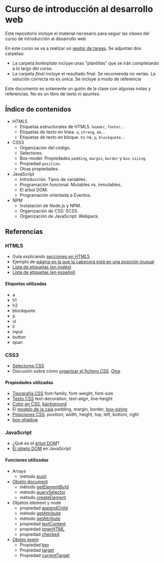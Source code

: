 # Curso de introducción al desarrollo web
Este repositorio incluye el material necesario para seguir las clases del curso de introducción al desarrollo web

En este curso se va a realizar un [gestor de tareas](http://exacs.github.io/curso-web-2016/final). Se adjuntan dos carpetas:

* La carpeta *boilerplate* incluye unas "plantillas" que se irán completando a lo largo del curso.
* La carpeta *final* incluye el resultado final. Se recomienda no verlas. La solución correcta no es única. Se incluye a modo de referencia

Este documento es solamente un guión de la clase con algunas notas y referencias. No es un libro de texto ni apuntes.

## Índice de contenidos

* HTML5
  * Etiquetas estructurales de HTML5. `header`, `footer`...
  * Etiquetas de texto en línea. `a`, `strong`, `em`...
  * Etiquetas de texto en bloque. `h1-h6`, `p`, `blockquote`...
* CSS3
  * Organización del código.
  * Selectores.
  * Box-model. Propiedades `padding`, `margin`, `border` y `box-sizing`.
  * Propiedad `position`.
  * Otras propiedades.
* JavaScript
  * Introducción. Tipos de variables.
  * Programación funcional. Mutables vs. inmutables.
  * El árbol DOM.
  * Programación orientada a Eventos.
* NPM
  * Instalación de Node.js y NPM.
  * Organización de CSS: SCSS.
  * Organización de JavaScript: Webpack.

## Referencias
### HTML5
* Guía explicando [secciones en HTML5]
* Ejemplo de [página en la que la cabecera está en una posición inusual]
* [Lista de etiquetas (en inglés)](http://www.w3schools.com/tags/default.asp)
* [Lista de etiquetas (en español)](https://developer.mozilla.org/es/docs/HTML/HTML5/HTML5_lista_elementos)

#### Etiquetas utilizadas
* a
* h1
* h2
* blockquote
* p
* ul
* li
* input
* button
* span


### CSS3
* [Selectores CSS]
* Discusión sobre cómo [organizar el fichero CSS]. [Otra](http://learn.shayhowe.com/advanced-html-css/performance-organization/).

#### Propiedades utilizadas
* [Tipografía CSS] font-family, font-weight, font-size
* [Texto CSS] text-decoration, text-align, line-height
* [Color en CSS](http://www.w3schools.com/cssref/pr_text_color.asp), [background](http://www.w3schools.com/css/css_background.asp)
* El [modelo de la caja] padding, margin, border, [box-sizing]
* [Posiciones CSS](http://www.w3schools.com/css/css_positioning.asp): position, width, height, top, left, bottom, right
* [box-shadow](http://www.w3schools.com/css/css3_shadows.asp)

### JavaScript
* ¿Qué es el [árbol DOM]? 
* [El objeto DOM] en JavaScript

#### Funciones utilizadas
* Arrays
  * método [push](https://developer.mozilla.org/es/docs/Web/JavaScript/Referencia/Objetos_globales/Array/push)
* [Objeto document](http://www.w3schools.com/jsref/dom_obj_document.asp)
  - método [getElementById](https://developer.mozilla.org/en-US/docs/Web/API/Document/getElementById)
  - método [querySelector](https://developer.mozilla.org/en-US/docs/Web/API/Document/querySelector)
  - método [createElement](https://developer.mozilla.org/en-US/docs/Web/API/Document/createElement)
* Objetos element y node
  - propiedad [appendChild](https://developer.mozilla.org/es/docs/Web/API/Node/appendChild)
  - método [getAttribute](https://developer.mozilla.org/en-US/docs/Web/API/Element/getAttribute)
  - método [setAttribute](https://developer.mozilla.org/en-US/docs/Web/API/Element/setAttribute)
  - propiedad [textContent](https://developer.mozilla.org/en-US/docs/Web/API/Node/textContent)
  - propiedad [innerHTML](https://developer.mozilla.org/en-US/docs/Web/API/Element/innerHTML)
  - propiedad [checked](http://www.w3schools.com/jsref/prop_checkbox_checked.asp)
* [Objeto event](http://www.w3schools.com/jsref/dom_obj_event.asp)
  - Propiedad [key](https://developer.mozilla.org/en-US/docs/Web/API/KeyboardEvent/key)
  - Propiedad [target](https://developer.mozilla.org/en-US/docs/Web/API/Event/target)
  - Propiedad [currentTarget](https://developer.mozilla.org/en-US/docs/Web/API/Event/currentTarget)

[secciones en HTML5]: https://developer.mozilla.org/en-US/docs/Web/Guide/HTML/Sections_and_Outlines_of_an_HTML5_document#The_HTML5_Outline_Algorithm
[página en la que la cabecera está en una posición inusual]: http://wp.architecture.com.au/risk/

[Tipografía CSS]: http://www.w3schools.com/css/css_font.asp
[Texto CSS]: http://www.w3schools.com/css/css_text.asp

[modelo de la caja]: http://www.w3schools.com/css/css_boxmodel.asp
[box-sizing]: www.w3schools.com/css/css3_box-sizing.asp
[Selectores CSS]: http://www.w3schools.com/cssref/css_selectors.asp
[organizar el fichero CSS]: https://mattstauffer.co/blog/organizing-css-oocss-smacss-and-bem

[árbol DOM]: http://www.w3schools.com/js/js_htmldom.asp
[El objeto DOM]: http://www.w3schools.com/jsref/dom_obj_all.asp
